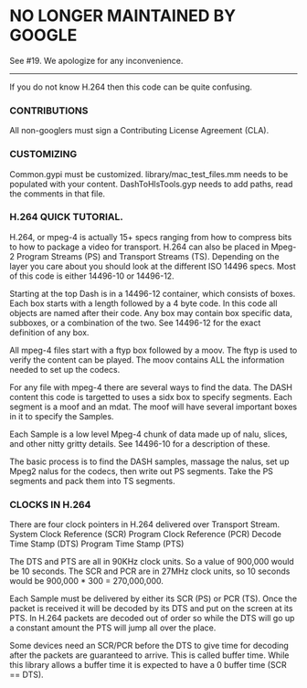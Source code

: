 # NO LONGER MAINTAINED BY GOOGLE

See #19.  We apologize for any inconvenience.

-----

If you do not know H.264 then this code can be quite confusing.

### CONTRIBUTIONS

All non-googlers must sign a Contributing License Agreement (CLA).

### CUSTOMIZING

  Common.gypi must be customized.
  library/mac_test_files.mm needs to be populated with your content.
  DashToHlsTools.gyp needs to add paths, read the comments in that file.


### H.264 QUICK TUTORIAL.

H.264, or mpeg-4 is actually 15+ specs ranging from how to compress bits to
how to package a video for transport.  H.264 can also be placed in Mpeg-2
Program Streams (PS) and Transport Streams (TS).  Depending on the layer you
care about you should look at the different ISO 14496 specs.  Most of this
code is either 14496-10 or 14496-12.

Starting at the top Dash is in a 14496-12 container, which consists of boxes.
Each box starts with a length followed by a 4 byte code.  In this code all
objects are named after their code.  Any box may contain box specific data,
subboxes, or a combination of the two.  See 14496-12 for the exact definition
of any box.

All mpeg-4 files start with a ftyp box followed by a moov.  The ftyp is used
to verify the content can be played.  The moov contains ALL the information
needed to set up the codecs.

For any file with mpeg-4 there are several ways to find the data.  The DASH
content this code is targetted to uses a sidx box to specify segments.  Each
segment is a moof and an mdat.  The moof will have several important boxes in
it to specify the Samples.

Each Sample is a low level Mpeg-4 chunk of data made up of nalu, slices, and
other nitty gritty details.  See 14496-10 for a description of these.

The basic process is to find the DASH samples, massage the nalus, set up
Mpeg2 nalus for the codecs, then write out PS segments.  Take the PS segments
and pack them into TS segments.

### CLOCKS IN H.264

There are four clock pointers in H.264 delivered over Transport Stream.
System Clock Reference (SCR)
Program Clock Reference (PCR)
Decode Time Stamp (DTS)
Program Time Stamp (PTS)

The DTS and  PTS are all in 90KHz clock units.  So a value of 900,000 would be
10 seconds.  The SCR and PCR are in 27MHz clock units, so 10 seconds would be
900,000 * 300 = 270,000,000.

Each Sample must be delivered by either its SCR (PS) or PCR (TS).  Once the
packet is received it will be decoded by its DTS and put on the screen at
its PTS.  In H.264 packets are decoded out of order so while the DTS will go
up a constant amount the PTS will jump all over the place.

Some devices need an SCR/PCR before the DTS to give time for decoding after
the packets are guaranteed to arrive.  This is called buffer time.
While this library allows a buffer time it is expected to have a 0 buffer
time (SCR == DTS).
